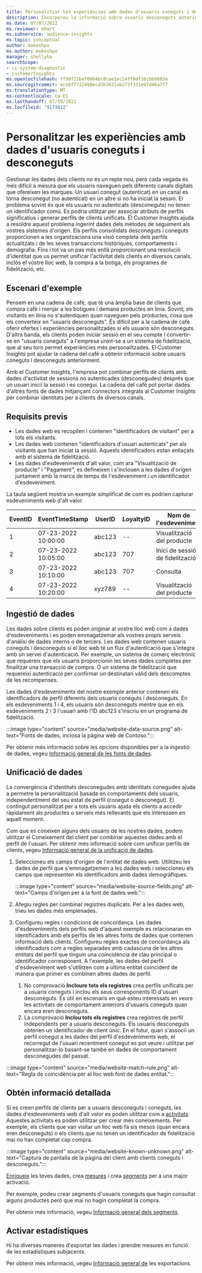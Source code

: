 ```yaml
---
title: Personalitzar les experiències amb dades d'usuaris coneguts i desconeguts
description: Incorporeu la informació sobre usuaris desconeguts anteriorment quan conegueu la seva identitat.
ms.date: 07/07/2022
ms.reviewer: mhart
ms.subservice: audience-insights
ms.topic: conceptual
author: mukeshpo
ms.author: mukeshpo
manager: shellyha
searchScope:
- ci-system-diagnostic
- customerInsights
ms.openlocfilehash: ff99721bef0004bc8cae1ec14ff9df16cbb0682e
ms.sourcegitcommit: ece8ff732490ecd3b3421ab273f331e6fd46a7f7
ms.translationtype: MT
ms.contentlocale: ca-ES
ms.lasthandoff: 07/19/2022
ms.locfileid: "9173812"
---
```

# <a name="personalize-your-experiences-with-data-about-known-and-unknown-users"></a>Personalitzar les experiències amb dades d'usuaris coneguts i desconeguts

Gestionar les dades dels clients no és un repte nou, però cada vegada és més difícil a mesura que els usuaris naveguen pels diferents canals digitals que ofereixen les marques. Un usuari conegut (autenticat) en un canal es torna desconegut (no autenticat) en un altre si no ha iniciat la sessió. El problema sovint és que els usuaris no autenticats (desconeguts) no tenen un identificador comú. Es podria utilitzar per associar atributs de perfils significatius i generar perfils de clients unificats. El Customer Insights ajuda a resoldre aquest problema ingerint dades dels mètodes de seguiment als vostres sistemes d'origen. Els perfils consolidats desconeguts i coneguts proporcionen a les organitzacions una visió completa dels perfils actualitzats i de les seves transaccions històriques, comportaments i demografia. Fins i tot va un pas més enllà proporcionant una resolució d'identitat que us permet unificar l'activitat dels clients en diversos canals, inclòs el vostre lloc web, la compra a la botiga, els programes de fidelització, etc.

## <a name="sample-scenario"></a>Escenari d'exemple

Pensem en una cadena de cafè, que té una àmplia base de clients que compra cafè i menjar a les botigues i demana productes en línia. Sovint, els visitants en línia no s'autentiquen quan naveguen pels productes, cosa que els converteix en "usuaris desconeguts". És difícil per a la cadena de cafè oferir ofertes i experiències personalitzades si els usuaris són desconeguts. D'altra banda, els clients poden iniciar sessió en el seu compte i convertir-se en "usuaris coneguts" a l'empresa unint-se a un sistema de fidelització, que al seu torn permet experiències més personalitzades. El Customer Insights pot ajudar la cadena del cafè a obtenir informació sobre usuaris coneguts i desconeguts anteriorment.

Amb el Customer Insights, l'empresa pot combinar perfils de clients amb dades d'activitat de sessions no autenticades (desconegudes) després que un usuari iniciï la sessió i es conegui. La cadena del cafè pot portar dades d'altres fonts de dades mitjançant connectors integrats al Customer Insights per combinar identitats per a clients de diversos canals.

## <a name="prerequisites"></a>Requisits previs

- Les dades web es recopilen i contenen "identificadors de visitant" per a tots els visitants.
- Les dades web contenen "identificadors d'usuari autenticats" per als visitants que han iniciat la sessió. Aquests identificadors estan enllaçats amb el sistema de fidelització.
- Les dades d'esdeveniments d'alt valor, com ara "Visualització de producte" i "Pagament", es defineixen i s'inclouen a les dades d'origen juntament amb la marca de temps de l'esdeveniment i un identificador d'esdeveniment.

La taula següent mostra un exemple simplificat de com es podrien capturar esdeveniments web d'alt valor.

|EventID|EventTimeStamp|UserID|LoyaltyID|Nom de l'esdeveniment|
|--|--|--|--|--|
|1|07-23-2022 10:00:00|abc123|--|Visualització del producte|
|2|07-23-2022 10:05:00|abc123|707|Inici de sessió de fidelització|
|3|07-23-2022 10:10:00|abc123|707|Consulta|
|4|07-23-2022 10:20:00|xyz789|--|Visualització del producte|

## <a name="data-ingestion"></a>Ingestió de dades

Les dades sobre clients es poden originar al vostre lloc web com a dades d'esdeveniments i es poden emmagatzemar als vostres propis serveis d'anàlisi de dades interns o de tercers. Les dades web contenen usuaris coneguts i desconeguts si el lloc web té un flux d'autenticació que s'integra amb un servei d'autenticació. Per exemple, un sistema de comerç electrònic que requereix que els usuaris proporcionin les seves dades completes per finalitzar una transacció de compra. O un sistema de fidelització que requereixi autenticació per confirmar un destinatari vàlid dels descomptes de les recompenses.

Les dades d'esdeveniments del nostre exemple anterior contenen els identificadors de perfil diferents dels usuaris coneguts i desconeguts. En els esdeveniments 1 i 4, els usuaris són desconeguts mentre que en els esdeveniments 2 i 3 l'usuari amb l'ID abc123 s'inscriu en un programa de fidelització.

:::image type="content" source="media/website-data-source.png" alt-text="Fonts de dades, inclosa la pàgina web de Contoso.":::

Per obtenir més informació sobre les opcions disponibles per a la ingestió de dades, vegeu [Informació general de les fonts de dades](data-sources.md).

## <a name="data-unification"></a>Unificació de dades

La convergència d'identitats desconegudes amb identitats conegudes ajuda a permetre la personalització basada en comportaments dels usuaris, independentment del seu estat de perfil (conegut o desconegut). El contingut personalitzat per a tots els usuaris ajuda els clients a accedir ràpidament als productes o serveis més rellevants que els interessen en aquell moment.

Com que es coneixen alguns dels usuaris de les nostres dades, podem utilitzar el Coneixement del client per combinar aquestes dades amb el perfil de l'usuari. Per obtenir més informació sobre com unificar perfils de clients, vegeu [Informació general de la unificació de dades](data-unification.md).

1. Seleccioneu els camps d'origen de l'entitat de dades web. Utilitzeu les dades de perfil que s'emmagatzemen a les dades web i seleccioneu els camps que representen els identificadors amb dades demogràfiques.

   :::image type="content" source="media/website-source-fields.png" alt-text="Camps d'origen per a la font de dades web.":::

1. Afegiu regles per combinar registres duplicats. Per a les dades web, trieu les dades més emplenades.

1. Configureu regles i condicions de concordança. Les dades d'esdeveniments dels perfils web d'aquest exemple es relacionaran en identificadors amb els perfils de les altres fonts de dades que contenen informació dels clients. Configureu regles exactes de concordança als identificadors com a regles separades amb cadascuna de les altres entitats del perfil que tinguin una coincidència de clau principal o identificador corresponent. A l'exemple, les dades del perfil d'esdeveniment web s'utilitzen com a última entitat coincident de manera que primer es combinen altres dades de perfil.
   1. No comprovació **Incloure tots els registres** crea perfils unificats per a usuaris coneguts i inclou els seus corresponents ID d'usuari desconeguts. És útil en escenaris en què esteu interessats en veure les activitats de comportament anteriors d'usuaris coneguts quan encara eren desconeguts.
   1. La comprovació **Inclou tots els registres** crea registres de perfil independents per a usuaris desconeguts. Els usuaris desconeguts obtenen un identificador de client únic. En el futur, quan s'associï un perfil conegut a les dades del perfil d'esdeveniments web, el recorregut de l'usuari recentment conegut es pot veure i utilitzar per personalitzar-lo basant-se també en dades de comportament desconegudes del passat.

:::image type="content" source="media/website-match-rule.png" alt-text="Regla de coincidència per al lloc web font de dades entitat.":::

## <a name="get-insights"></a>Obtén informació detallada

Si es creen perfils de clients per a usuaris desconeguts i coneguts, les dades d'esdeveniments web d'alt valor es poden utilitzar com a [activitats](activities.md). Aquestes activitats es poden utilitzar per crear més coneixements. Per exemple, els clients que van visitar un lloc web fa sis mesos (quan encara eren desconeguts) o els clients que no tenen un identificador de fidelització mai no han completat cap compra.

:::image type="content" source="media/website-known-unknown.png" alt-text="Captura de pantalla de la pàgina del client amb clients coneguts i desconeguts.":::

[Enriqueix](enrichment-hub.md) les teves dades, crea [mesures](measures.md) i crea [segments](segments.md) per a una major activació.

Per exemple, podeu crear segments d'usuaris coneguts que hagin consultat alguns productes però que mai no hagin completat la compra.

Per obtenir més informació, vegeu [Informació general dels segments](segments.md).

## <a name="activate-insights"></a>Activar estadístiques

Hi ha diverses maneres d'exportar les dades i prendre mesures en funció de les estadístiques subjacents.

Per obtenir més informació, vegeu [Informació general de](export-destinations.md) les exportacions.
